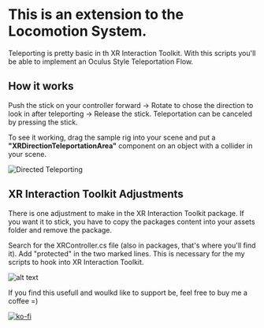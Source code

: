# This is an extension to the Locomotion System.

Teleporting is pretty basic in th XR Interaction Toolkit. With this scripts you'll be able to implement an Oculus Style Teleportation Flow.

## How it works

Push the stick on your controller forward -> Rotate to chose the direction to look in after teleporting -> Release the stick.
Teleportation can be canceled by pressing the stick.

To see it working, drag the sample rig into your scene and put a **"XRDirectionTeleportationArea"** component on an object with a collider in your scene.

![Directed Teleporting](http://www.jan-loehr.de/wp-content/uploads/2020/03/Teleportation.gif)

## XR Interaction Toolkit Adjustments

There is one adjustment to make in the XR Interaction Toolkit package. If you want it to stick, you have to copy the packages content into your assets folder and remove the package.

Search for the XRController.cs file (also in packages, that's where you'll find it). Add "protected" in the two marked lines. This is necessary for the my scripts to hook into XR Interaction Toolkit.

![alt text](https://github.com/JanLoehr/XR-Interaction-Toolkit_Extensions/blob/master/x_ReadmeSources/TeleportationAdjustments.png "XR Interaction Toolkit Adjustments")

If you find this usefull and woulkd like to support be, feel free to buy me a coffee =)

[![ko-fi](https://www.ko-fi.com/img/githubbutton_sm.svg)](https://ko-fi.com/R5R31JY3V)
